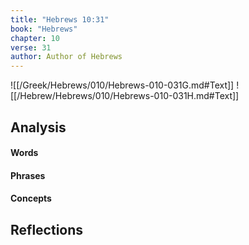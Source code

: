 ```yaml
---
title: "Hebrews 10:31"
book: "Hebrews"
chapter: 10
verse: 31
author: Author of Hebrews
---
```

![[/Greek/Hebrews/010/Hebrews-010-031G.md#Text]]
![[/Hebrew/Hebrews/010/Hebrews-010-031H.md#Text]]

## Analysis

#### Words

#### Phrases

#### Concepts

## Reflections
